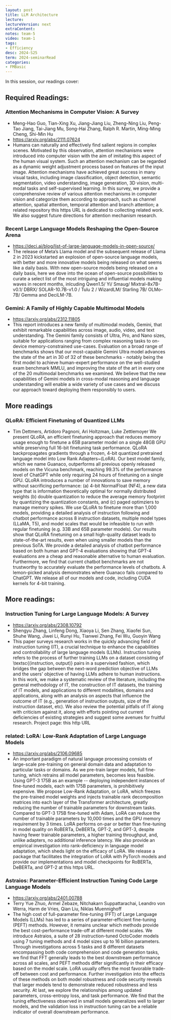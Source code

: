 ```yaml
---
layout: post
title: LLM Architecture 
lecture: 
lectureVersion: next
extraContent: 
notes: team-5
video: team-1
tags:
- Efficiency
desc: 2024-S25
term: 2024-seminarRead
categories:
- FMBasic
---
```



In this session, our readings cover: 

## Required Readings: 


### Attention Mechanisms in Computer Vision: A Survey
+ Meng-Hao Guo, Tian-Xing Xu, Jiang-Jiang Liu, Zheng-Ning Liu, Peng-Tao Jiang, Tai-Jiang Mu, Song-Hai Zhang, Ralph R. Martin, Ming-Ming Cheng, Shi-Min Hu
+ https://arxiv.org/abs/2111.07624
+ Humans can naturally and effectively find salient regions in complex scenes. Motivated by this observation, attention mechanisms were introduced into computer vision with the aim of imitating this aspect of the human visual system. Such an attention mechanism can be regarded as a dynamic weight adjustment process based on features of the input image. Attention mechanisms have achieved great success in many visual tasks, including image classification, object detection, semantic segmentation, video understanding, image generation, 3D vision, multi-modal tasks and self-supervised learning. In this survey, we provide a comprehensive review of various attention mechanisms in computer vision and categorize them according to approach, such as channel attention, spatial attention, temporal attention and branch attention; a related repository this https URL is dedicated to collecting related work. We also suggest future directions for attention mechanism research.


### Recent Large Language Models Reshaping the Open-Source Arena
+ https://deci.ai/blog/list-of-large-language-models-in-open-source/
+ The release of Meta’s Llama model and the subsequent release of Llama 2 in 2023 kickstarted an explosion of open-source language models, with better and more innovative models being released on what seems like a daily basis. With new open-source models being released on a daily basis, here we dove into the ocean of open-source possibilities to curate a select list of the most intriguing and influential models making waves in recent months, inlcuding Qwen1.5/ Yi/ Smaug/ Mixtral-8x7B-v0.1/ DBRX/ SOLAR-10.7B-v1.0 / Tulu 2 / WizardLM/ Starling 7B/ OLMo-7B/ Gemma and DeciLM-7B. 


### Gemini: A Family of Highly Capable Multimodal Models
+ https://arxiv.org/abs/2312.11805
+ This report introduces a new family of multimodal models, Gemini, that exhibit remarkable capabilities across image, audio, video, and text understanding. The Gemini family consists of Ultra, Pro, and Nano sizes, suitable for applications ranging from complex reasoning tasks to on-device memory-constrained use-cases. Evaluation on a broad range of benchmarks shows that our most-capable Gemini Ultra model advances the state of the art in 30 of 32 of these benchmarks - notably being the first model to achieve human-expert performance on the well-studied exam benchmark MMLU, and improving the state of the art in every one of the 20 multimodal benchmarks we examined. We believe that the new capabilities of Gemini models in cross-modal reasoning and language understanding will enable a wide variety of use cases and we discuss our approach toward deploying them responsibly to users.

## More readings



### QLoRA: Efficient Finetuning of Quantized LLMs
  + Tim Dettmers, Artidoro Pagnoni, Ari Holtzman, Luke Zettlemoyer
We present QLoRA, an efficient finetuning approach that reduces memory usage enough to finetune a 65B parameter model on a single 48GB GPU while preserving full 16-bit finetuning task performance. QLoRA backpropagates gradients through a frozen, 4-bit quantized pretrained language model into Low Rank Adapters~(LoRA). Our best model family, which we name Guanaco, outperforms all previous openly released models on the Vicuna benchmark, reaching 99.3% of the performance level of ChatGPT while only requiring 24 hours of finetuning on a single GPU. QLoRA introduces a number of innovations to save memory without sacrificing performance: (a) 4-bit NormalFloat (NF4), a new data type that is information theoretically optimal for normally distributed weights (b) double quantization to reduce the average memory footprint by quantizing the quantization constants, and (c) paged optimziers to manage memory spikes. We use QLoRA to finetune more than 1,000 models, providing a detailed analysis of instruction following and chatbot performance across 8 instruction datasets, multiple model types (LLaMA, T5), and model scales that would be infeasible to run with regular finetuning (e.g. 33B and 65B parameter models). Our results show that QLoRA finetuning on a small high-quality dataset leads to state-of-the-art results, even when using smaller models than the previous SoTA. We provide a detailed analysis of chatbot performance based on both human and GPT-4 evaluations showing that GPT-4 evaluations are a cheap and reasonable alternative to human evaluation. Furthermore, we find that current chatbot benchmarks are not trustworthy to accurately evaluate the performance levels of chatbots. A lemon-picked analysis demonstrates where Guanaco fails compared to ChatGPT. We release all of our models and code, including CUDA kernels for 4-bit training.


## More readings: 

### Instruction Tuning for Large Language Models: A Survey
+ https://arxiv.org/abs/2308.10792
+ Shengyu Zhang, Linfeng Dong, Xiaoya Li, Sen Zhang, Xiaofei Sun, Shuhe Wang, Jiwei Li, Runyi Hu, Tianwei Zhang, Fei Wu, Guoyin Wang
+ This paper surveys research works in the quickly advancing field of instruction tuning (IT), a crucial technique to enhance the capabilities and controllability of large language models (LLMs). Instruction tuning refers to the process of further training LLMs on a dataset consisting of \textsc{(instruction, output)} pairs in a supervised fashion, which bridges the gap between the next-word prediction objective of LLMs and the users' objective of having LLMs adhere to human instructions. In this work, we make a systematic review of the literature, including the general methodology of IT, the construction of IT datasets, the training of IT models, and applications to different modalities, domains and applications, along with an analysis on aspects that influence the outcome of IT (e.g., generation of instruction outputs, size of the instruction dataset, etc). We also review the potential pitfalls of IT along with criticism against it, along with efforts pointing out current deficiencies of existing strategies and suggest some avenues for fruitful research. Project page: this http URL

### related:  LoRA: Low-Rank Adaptation of Large Language Models
+ https://arxiv.org/abs/2106.09685
+ An important paradigm of natural language processing consists of large-scale pre-training on general domain data and adaptation to particular tasks or domains. As we pre-train larger models, full fine-tuning, which retrains all model parameters, becomes less feasible. Using GPT-3 175B as an example -- deploying independent instances of fine-tuned models, each with 175B parameters, is prohibitively expensive. We propose Low-Rank Adaptation, or LoRA, which freezes the pre-trained model weights and injects trainable rank decomposition matrices into each layer of the Transformer architecture, greatly reducing the number of trainable parameters for downstream tasks. Compared to GPT-3 175B fine-tuned with Adam, LoRA can reduce the number of trainable parameters by 10,000 times and the GPU memory requirement by 3 times. LoRA performs on-par or better than fine-tuning in model quality on RoBERTa, DeBERTa, GPT-2, and GPT-3, despite having fewer trainable parameters, a higher training throughput, and, unlike adapters, no additional inference latency. We also provide an empirical investigation into rank-deficiency in language model adaptation, which sheds light on the efficacy of LoRA. We release a package that facilitates the integration of LoRA with PyTorch models and provide our implementations and model checkpoints for RoBERTa, DeBERTa, and GPT-2 at this https URL. 



### Astraios: Parameter-Efficient Instruction Tuning Code Large Language Models
+ https://arxiv.org/abs/2401.00788
+ Terry Yue Zhuo, Armel Zebaze, Nitchakarn Suppattarachai, Leandro von Werra, Harm de Vries, Qian Liu, Niklas Muennighoff
+ The high cost of full-parameter fine-tuning (FFT) of Large Language Models (LLMs) has led to a series of parameter-efficient fine-tuning (PEFT) methods. However, it remains unclear which methods provide the best cost-performance trade-off at different model scales. We introduce Astraios, a suite of 28 instruction-tuned OctoCoder models using 7 tuning methods and 4 model sizes up to 16 billion parameters. Through investigations across 5 tasks and 8 different datasets encompassing both code comprehension and code generation tasks, we find that FFT generally leads to the best downstream performance across all scales, and PEFT methods differ significantly in their efficacy based on the model scale. LoRA usually offers the most favorable trade-off between cost and performance. Further investigation into the effects of these methods on both model robustness and code security reveals that larger models tend to demonstrate reduced robustness and less security. At last, we explore the relationships among updated parameters, cross-entropy loss, and task performance. We find that the tuning effectiveness observed in small models generalizes well to larger models, and the validation loss in instruction tuning can be a reliable indicator of overall downstream performance.
